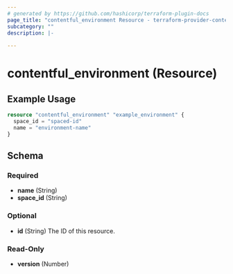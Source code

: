 ```yaml
---
# generated by https://github.com/hashicorp/terraform-plugin-docs
page_title: "contentful_environment Resource - terraform-provider-contentful"
subcategory: ""
description: |-
  
---
```


# contentful_environment (Resource)



## Example Usage

```terraform
resource "contentful_environment" "example_environment" {
  space_id = "spaced-id"
  name = "environment-name"
}
```

<!-- schema generated by tfplugindocs -->
## Schema

### Required

- **name** (String)
- **space_id** (String)

### Optional

- **id** (String) The ID of this resource.

### Read-Only

- **version** (Number)


